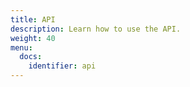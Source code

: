 ```yaml
---
title: API
description: Learn how to use the API. 
weight: 40
menu:
  docs:
    identifier: api
---
```

